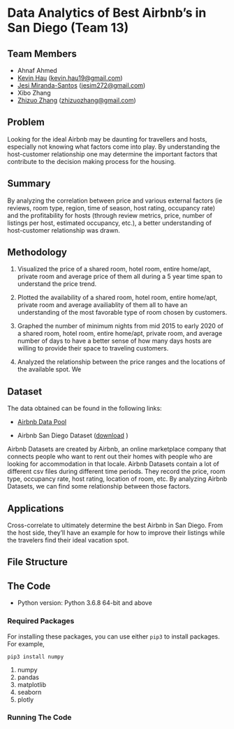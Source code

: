 # Data Analytics of Best Airbnb’s in San Diego (Team 13)

## Team Members 
* Ahnaf Ahmed 
* [Kevin Hau]() (kevin.hau19@gmail.com) 
* [Jesi Miranda-Santos](https://github.com/jesim272) (jesim272@gmail.com)
* Xibo Zhang
* [Zhizuo Zhang](https://github.com/MachineryZ "Zhizuo Zhang") (zhizuozhang@gmail.com)

## Problem 

Looking for the ideal Airbnb may be daunting for travellers and hosts, especially not knowing what factors come into play. By understanding the host-customer relationship one may determine the important factors that contribute to the decision making process for the housing.

## Summary 
By analyzing the correlation between price and various external factors (ie reviews, room type, region, time of season, host rating, occupancy rate) and the profitability for hosts (through review metrics, price, number of listings per host, estimated occupancy, etc.), a better understanding of host-customer relationship was drawn.

## Methodology
1. Visualized the price of a shared room, hotel room, entire home/apt, private room and average price of them all during a 5 year time span to understand the price trend.

2. Plotted the availability of a shared room, hotel room, entire home/apt, private room and average availiablity of them all to have an understanding of the most favorable type of room chosen by customers.

3. Graphed the number of minimum nights from mid 2015 to early 2020 of a shared room, hotel room, entire home/apt, private room, and average number of days to have a better sense of how many days hosts are willing to provide their space to traveling customers. 

4. Analyzed the relationship between the price ranges and the locations of the available spot. We   

## Dataset 
The data obtained can be found in the following links:

* [Airbnb Data Pool](http://insideairbnb.com/get-the-data.html "Airbnb Data Pool")

* Airbnb San Diego Dataset ([download](http://data.insideairbnb.com/united-states/ca/san-diego/2021-01-23/visualisations/listings.csv "Airbnb San Diego Dataset") )

Airbnb Datasets are created by Airbnb, an online marketplace company that connects people who want to rent out their homes with people who are looking for accommodation in that locale. Airbnb Datasets contain a lot of different csv files during different time periods. They record the price, room type, occupancy rate, host rating, location of room, etc. By analyzing Airbnb Datasets, we can find some relationship between those factors. 

## Applications
Cross-correlate to ultimately determine the best Airbnb in San Diego. From the host side, they’ll have an example for how to improve their listings while the travelers find their ideal vacation spot. 

## File Structure

## The Code
* Python version: Python 3.6.8 64-bit and above
### Required Packages

For installing these packages, you can use either ```pip3``` to install packages. For example,

``` pip3 install numpy ```

1. numpy
2. pandas
3. matplotlib
4. seaborn
5. plotly
 

### Running The Code


 
